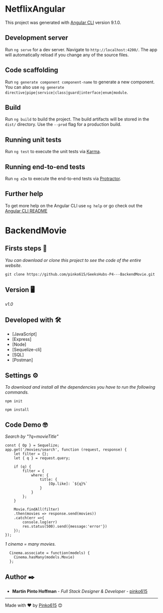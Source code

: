 # NetflixAngular

This project was generated with [Angular CLI](https://github.com/angular/angular-cli) version 9.1.0.

## Development server

Run `ng serve` for a dev server. Navigate to `http://localhost:4200/`. The app will automatically reload if you change any of the source files.

## Code scaffolding

Run `ng generate component component-name` to generate a new component. You can also use `ng generate directive|pipe|service|class|guard|interface|enum|module`.

## Build

Run `ng build` to build the project. The build artifacts will be stored in the `dist/` directory. Use the `--prod` flag for a production build.

## Running unit tests

Run `ng test` to execute the unit tests via [Karma](https://karma-runner.github.io).

## Running end-to-end tests

Run `ng e2e` to execute the end-to-end tests via [Protractor](http://www.protractortest.org/).

## Further help

To get more help on the Angular CLI use `ng help` or go check out the [Angular CLI README](https://github.com/angular/angular-cli/blob/master/README.md)

# BackendMovie

## Firsts steps 🚀

_You can download or clone this project to see the code of the entire website._
```
git clone https://github.com/pinko615/GeeksHubs-P4---BackendMovie.git
```

## Version 🖥

_v1.0_

## Developed with 🛠️

* [JavaScript]
* [Express]
* [Node]
* [Sequelize-cli]
* [SQL]
* [Postman]

## Settings ⚙️

_To download and install all the dependencies you have to run the following commands._
```
npm init
```
```
npm install
```

## Code Demo 🤓

_Search by "?q=movieTitle"_
```
const { Op } = Sequelize;
app.get('/movies/search', function (request, response) {
    let filter = {};
    let { q } = request.query;

    if (q) {
        filter = {
            where: {
                title: {
                    [Op.like]: `${q}%`
                }
            }
        };
    }

    Movie.findAll(filter)
    .then(movies => response.send(movies))
    .catch(err =>{
        console.log(err)
        res.status(500).send({message:'error'})
    });
});
```

_1 cinema = many movies._
```
  Cinema.associate = function(models) {
    Cinema.hasMany(models.Movie)
  };
```

## Author ✒️

* **Martín Pinto Hoffman** - *Full Stack Designer & Developer* - [pinko615](https://github.com/pinko615)

---
Made with ❤️ by [Pinko615](https://github.com/pinko615) 😊

